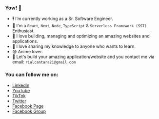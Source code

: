 ### Yow! 👋 

- 🕴️ I’m currently working as a Sr. Software Engineer.
- 💬 I'm a `React`, `Next`, `Node`, `TypeScript` & `Serverless Framework (SST)` Enthusiast.
- 🚧 I love building, managing and optimizing an amazing websites and applications.
- 📖 I love sharing my knowledge to anyone who wants to learn.
- 😎 Anime lover.
- 📧 Let's build your amazing application/website and you contact me via email: `rialcantara21@gmail.com`

### You can follow me on:
- [LinkedIn](https://www.linkedin.com/in/constrod/)
- [YouTube](https://youtube.com/bossRODTV)
- [TikTok](https://www.tiktok.com/@bossrod.tv)
- [Twitter](https://twitter.com/constROD)
- [Facebook Page](https://facebook.com/codewithbossrod)
- [Facebook Group](https://facebook.com/groups/bossrodscommunity)
